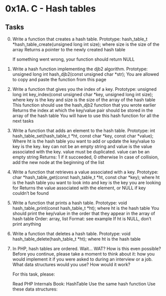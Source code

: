 # 0x1A. C - Hash tables

## Tasks

0. Write a function that creates a hash table.
   Prototype: hash_table_t \*hash_table_create(unsigned long int size);
   where size is the size of the array
   Returns a pointer to the newly created hash table

   If something went wrong, your function should return NULL
1. Write a hash function implementing the djb2 algorithm.
   Prototype: unsigned long int hash_djb2(const unsigned char *str);
   You are allowed to copy and paste the function from this page

2. Write a function that gives you the index of a key.
    Prototype: unsigned long int key_index(const unsigned char *key, unsigned long int size);
    where key is the key
    and size is the size of the array of the hash table
    This function should use the hash_djb2 function that you wrote earlier
    Returns the index at which the key/value pair should be stored in the array of the hash table
    You will have to use this hash function for all the next tasks

3. Write a function that adds an element to the hash table.
    Prototype: int hash_table_set(hash_table_t *ht, const char *key, const char *value);
    Where ht is the hash table you want to add or update the key/value to
    key is the key. key can not be an empty string
    and value is the value associated with the key. value must be duplicated. value can be an empty string
    Returns: 1 if it succeeded, 0 otherwise
    In case of collision, add the new node at the beginning of the list

4. Write a function that retrieves a value associated with a key.
    Prototype: char *hash_table_get(const hash_table_t *ht, const char *key);
    where ht is the hash table you want to look into
    and key is the key you are looking for
    Returns the value associated with the element, or NULL if key couldn’t be found

5. Write a function that prints a hash table.
    Prototype: void hash_table_print(const hash_table_t *ht);
    where ht is the hash table
    You should print the key/value in the order that they appear in the array of hash table
    Order: array, list
    Format: see example
    If ht is NULL, don’t print anything

6. Write a function that deletes a hash table.
    Prototype: void hash_table_delete(hash_table_t *ht);
    where ht is the hash table

7. In PHP, hash tables are ordered. Wait… WAT? How is this even possible?
    Before you continue, please take a moment to think about it: how you would implement it if you were asked to during an interview or a job. What data structures would you use? How would it work?

    For this task, please:

    Read PHP Internals Book: HashTable
    Use the same hash function
    Use these data structures:
